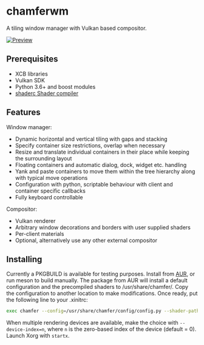 # chamferwm
A tiling window manager with Vulkan based compositor.

[![Preview](http://users.jyu.fi/~jaelpark/gitres/scrot-chamfer-1.jpg)](http://users.jyu.fi/~jaelpark/gitres/scrot-chamfer.png)

## Prerequisites

 - XCB libraries
 - Vulkan SDK
 - Python 3.6+ and boost modules
 - [shaderc Shader compiler](https://github.com/google/shaderc)

## Features
Window manager:

 - Dynamic horizontal and vertical tiling with gaps and stacking
 - Specify container size restrictions, overlap when necessary
 - Resize and translate individual containers in their place while keeping the surrounding layout
 - Floating containers and automatic dialog, dock, widget etc. handling
 - Yank and paste containers to move them within the tree hierarchy along with typical move operations
 - Configuration with python, scriptable behaviour with client and container specific callbacks
 - Fully keyboard controllable

Compositor:
 
 - Vulkan renderer
 - Arbitrary window decorations and borders with user supplied shaders
 - Per-client materials
 - Optional, alternatively use any other external compositor

## Installing
Currently a PKGBUILD is available for testing purposes. Install from [AUR](https://aur.archlinux.org/packages/chamfer-git/), or run meson to build manually. The package from AUR will install a default configuration and the precompiled shaders to /usr/share/chamfer/. Copy the configuration to another location to make modifications. Once ready, put the following line to your .xinitrc:

```sh
exec chamfer --config=/usr/share/chamfer/config/config.py --shader-path=/usr/share/chamfer/shaders/
```

When multiple rendering devices are available, make the choice with `--device-index=n`, where `n` is the zero-based index of the device (default = 0). Launch Xorg with `startx`.

